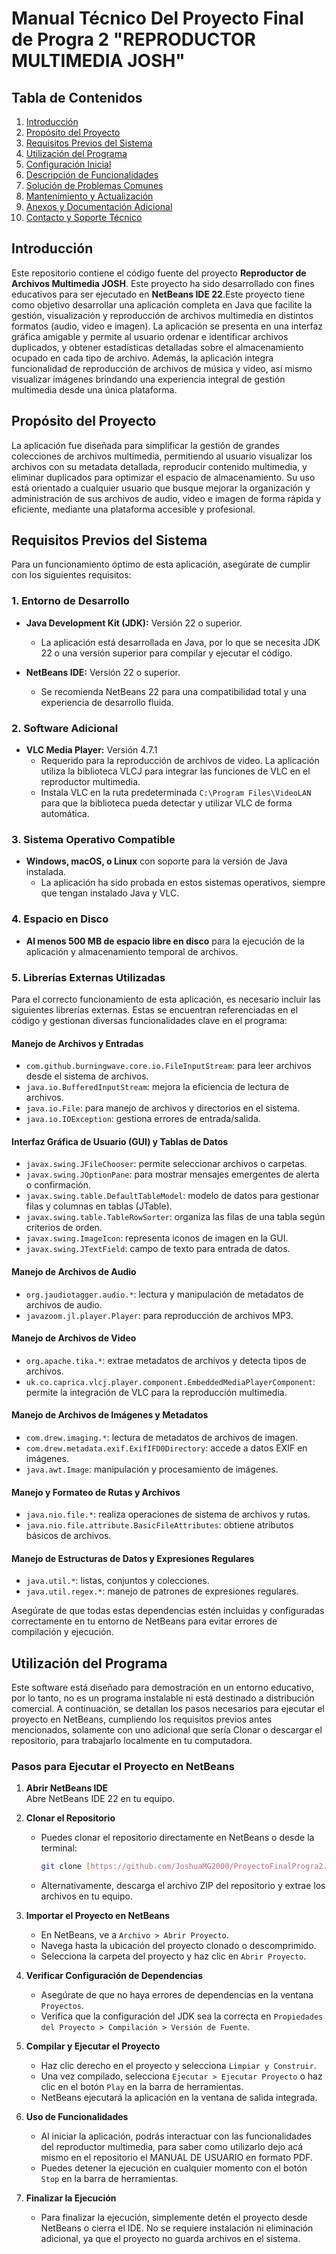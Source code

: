 # Manual Técnico Del Proyecto Final de Progra 2 "REPRODUCTOR MULTIMEDIA JOSH"

## Tabla de Contenidos
1. [Introducción](#introducción)
2. [Propósito del Proyecto](#propósito-del-proyecto)
3. [Requisitos Previos del Sistema](#requisitos-previos-del-sistema)
4. [Utilización del Programa](#utilizacion-del-programa)
5. [Configuración Inicial](#configuración-inicial)
6. [Descripción de Funcionalidades](#descripción-de-funcionalidades)
7. [Solución de Problemas Comunes](#solución-de-problemas-comunes)
8. [Mantenimiento y Actualización](#mantenimiento-y-actualización)
9. [Anexos y Documentación Adicional](#anexos-y-documentación-adicional)
10. [Contacto y Soporte Técnico](#contacto-y-soporte-técnico)

## Introducción
Este repositorio contiene el código fuente del proyecto **Reproductor de Archivos Multimedia JOSH**. Este proyecto ha sido desarrollado con fines educativos para ser ejecutado en **NetBeans IDE 22**.Este proyecto tiene como objetivo desarrollar una aplicación completa en Java que facilite la gestión, visualización y reproducción de archivos multimedia en distintos formatos (audio, video e imagen). La 
aplicación se presenta en una interfaz gráfica amigable y permite al usuario ordenar e identificar 
archivos duplicados, y obtener estadísticas detalladas sobre el almacenamiento ocupado en cada tipo 
de archivo. Además, la aplicación integra funcionalidad de reproducción de archivos de música y video,
así mismo visualizar imágenes brindando una experiencia integral de gestión multimedia desde una 
única plataforma.

## Propósito del Proyecto
La aplicación fue diseñada para simplificar la gestión de grandes colecciones de archivos multimedia, 
permitiendo al usuario visualizar los archivos con su metadata detallada, reproducir contenido 
multimedia, y eliminar duplicados para optimizar el espacio de almacenamiento. Su uso está orientado 
a cualquier usuario que busque mejorar la organización y administración de sus archivos de audio, video 
e imagen de forma rápida y eficiente, mediante una plataforma accesible y profesional.

## Requisitos Previos del Sistema

Para un funcionamiento óptimo de esta aplicación, asegúrate de cumplir con los siguientes requisitos:

### 1. Entorno de Desarrollo

- **Java Development Kit (JDK):** Versión 22 o superior.
  - La aplicación está desarrollada en Java, por lo que se necesita JDK 22 o una versión superior para compilar y ejecutar el código.

- **NetBeans IDE:** Versión 22 o superior.
  - Se recomienda NetBeans 22 para una compatibilidad total y una experiencia de desarrollo fluida.

### 2. Software Adicional

- **VLC Media Player:** Versión 4.7.1
  - Requerido para la reproducción de archivos de video. La aplicación utiliza la biblioteca VLCJ para integrar las funciones de VLC en el reproductor multimedia.
  - Instala VLC en la ruta predeterminada `C:\Program Files\VideoLAN` para que la biblioteca pueda detectar y utilizar VLC de forma automática.

### 3. Sistema Operativo Compatible

- **Windows, macOS, o Linux** con soporte para la versión de Java instalada.
  - La aplicación ha sido probada en estos sistemas operativos, siempre que tengan instalado Java y VLC.

### 4. Espacio en Disco

- **Al menos 500 MB de espacio libre en disco** para la ejecución de la aplicación y almacenamiento temporal de archivos.

### 5. Librerías Externas Utilizadas

Para el correcto funcionamiento de esta aplicación, es necesario incluir las siguientes librerías externas. Estas se encuentran referenciadas en el código y gestionan diversas funcionalidades clave en el programa:

#### Manejo de Archivos y Entradas
- `com.github.burningwave.core.io.FileInputStream`: para leer archivos desde el sistema de archivos.
- `java.io.BufferedInputStream`: mejora la eficiencia de lectura de archivos.
- `java.io.File`: para manejo de archivos y directorios en el sistema.
- `java.io.IOException`: gestiona errores de entrada/salida.

#### Interfaz Gráfica de Usuario (GUI) y Tablas de Datos
- `javax.swing.JFileChooser`: permite seleccionar archivos o carpetas.
- `javax.swing.JOptionPane`: para mostrar mensajes emergentes de alerta o confirmación.
- `javax.swing.table.DefaultTableModel`: modelo de datos para gestionar filas y columnas en tablas (JTable).
- `javax.swing.table.TableRowSorter`: organiza las filas de una tabla según criterios de orden.
- `javax.swing.ImageIcon`: representa iconos de imagen en la GUI.
- `javax.swing.JTextField`: campo de texto para entrada de datos.

#### Manejo de Archivos de Audio
- `org.jaudiotagger.audio.*`: lectura y manipulación de metadatos de archivos de audio.
- `javazoom.jl.player.Player`: para reproducción de archivos MP3.

#### Manejo de Archivos de Video
- `org.apache.tika.*`: extrae metadatos de archivos y detecta tipos de archivos.
- `uk.co.caprica.vlcj.player.component.EmbeddedMediaPlayerComponent`: permite la integración de VLC para la reproducción multimedia.

#### Manejo de Archivos de Imágenes y Metadatos
- `com.drew.imaging.*`: lectura de metadatos de archivos de imagen.
- `com.drew.metadata.exif.ExifIFD0Directory`: accede a datos EXIF en imágenes.
- `java.awt.Image`: manipulación y procesamiento de imágenes.

#### Manejo y Formateo de Rutas y Archivos
- `java.nio.file.*`: realiza operaciones de sistema de archivos y rutas.
- `java.nio.file.attribute.BasicFileAttributes`: obtiene atributos básicos de archivos.

#### Manejo de Estructuras de Datos y Expresiones Regulares
- `java.util.*`: listas, conjuntos y colecciones.
- `java.util.regex.*`: manejo de patrones de expresiones regulares.

Asegúrate de que todas estas dependencias estén incluidas y configuradas correctamente en tu entorno de NetBeans para evitar errores de compilación y ejecución.

## Utilización del Programa

Este software está diseñado para demostración en un entorno educativo, por lo tanto, no es un programa instalable ni está destinado a distribución comercial. A continuación, se detallan los pasos necesarios para ejecutar el proyecto en NetBeans, cumpliendo los requisitos previos antes mencionados, solamente con uno adicional que sería Clonar o descargar el repositorio, para trabajarlo localmente en tu computadora.

### Pasos para Ejecutar el Proyecto en NetBeans

1. **Abrir NetBeans IDE**  
   Abre NetBeans IDE 22 en tu equipo.

2. **Clonar el Repositorio**
   - Puedes clonar el repositorio directamente en NetBeans o desde la terminal:
     ```bash
     git clone [https://github.com/JoshuaMG2000/ProyectoFinalProgra2.git]
     ```
   - Alternativamente, descarga el archivo ZIP del repositorio y extrae los archivos en tu equipo.

3. **Importar el Proyecto en NetBeans**
   - En NetBeans, ve a `Archivo > Abrir Proyecto`.
   - Navega hasta la ubicación del proyecto clonado o descomprimido.
   - Selecciona la carpeta del proyecto y haz clic en `Abrir Proyecto`.

4. **Verificar Configuración de Dependencias**
   - Asegúrate de que no haya errores de dependencias en la ventana `Proyectos`.
   - Verifica que la configuración del JDK sea la correcta en `Propiedades del Proyecto > Compilación > Versión de Fuente`.

5. **Compilar y Ejecutar el Proyecto**
   - Haz clic derecho en el proyecto y selecciona `Limpiar y Construir`.
   - Una vez compilado, selecciona `Ejecutar > Ejecutar Proyecto` o haz clic en el botón `Play` en la barra de herramientas.
   - NetBeans ejecutará la aplicación en la ventana de salida integrada.

6. **Uso de Funcionalidades**
   - Al iniciar la aplicación, podrás interactuar con las funcionalidades del reproductor multimedia, para saber como utilizarlo dejo acá mismo en el repositorio el MANUAL DE USUARIO en formato PDF.
   - Puedes detener la ejecución en cualquier momento con el botón `Stop` en la barra de herramientas.

7. **Finalizar la Ejecución**
   - Para finalizar la ejecución, simplemente detén el proyecto desde NetBeans o cierra el IDE. No se requiere instalación ni eliminación adicional, ya que el proyecto no guarda archivos en el sistema.



